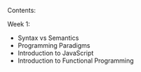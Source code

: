 Contents:

Week 1:
- Syntax vs Semantics
- Programming Paradigms
- Introduction to JavaScript
- Introduction to Functional Programming

